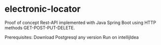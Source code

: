 # electronic-locator

Proof of concept Rest-API implemented with Java Spring Boot using HTTP methods GET-POST-PUT-DELETE.

Prerequisites:
Download Postgresql any version
Run on intellijIdea
